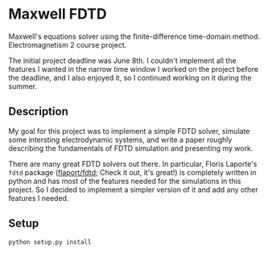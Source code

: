 # Maxwell FDTD
Maxwell's equations solver using the finite-difference time-domain method.  
Electromagnetism 2 course project.

The initial project deadline was June 8th. I couldn't implement all the features I wanted in the narrow time window I worked on the project before the deadline, and I also enjoyed it, so I continued working on it during the summer.

## Description
My goal for this project was to implement a simple FDTD solver, simulate some intersting electrodynamic systems, and write a paper roughly describing the fundamentals of FDTD simulation and presenting my work.

There are many great FDTD solvers out there. In particular, Floris Laporte's `fdtd` package ([flaport/fdtd](https://github.com/flaport/fdtd.git); Check it out, it's great!) is completely written in python and has most of the features needed for the simulations in this project. So I decided to implement a simpler version of it and add any other features I needed.

## Setup
```sh
python setup.py install
```
